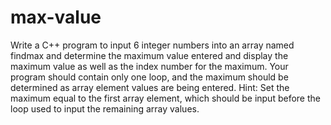 # max-value

Write a C++ program to input 6 integer numbers into an array named findmax and 
determine the maximum value entered and display the maximum value as well as the 
index number for the maximum. Your program should contain only one loop, and the 
maximum should be determined as array element values are being entered. 
Hint: Set the maximum equal to the first array element, which should be input before 
the loop used to input the remaining array values.
